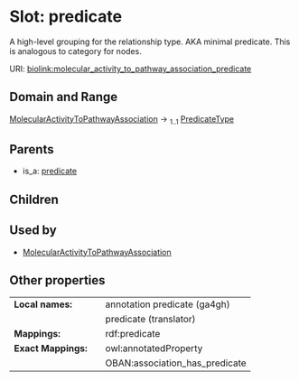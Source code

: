 
# Slot: predicate


A high-level grouping for the relationship type. AKA minimal predicate. This is analogous to category for nodes.

URI: [biolink:molecular_activity_to_pathway_association_predicate](https://w3id.org/biolink/vocab/molecular_activity_to_pathway_association_predicate)


## Domain and Range

[MolecularActivityToPathwayAssociation](MolecularActivityToPathwayAssociation.md) &#8594;  <sub>1..1</sub> [PredicateType](types/PredicateType.md)

## Parents

 *  is_a: [predicate](predicate.md)

## Children


## Used by

 * [MolecularActivityToPathwayAssociation](MolecularActivityToPathwayAssociation.md)

## Other properties

|  |  |  |
| --- | --- | --- |
| **Local names:** | | annotation predicate (ga4gh) |
|  | | predicate (translator) |
| **Mappings:** | | rdf:predicate |
| **Exact Mappings:** | | owl:annotatedProperty |
|  | | OBAN:association_has_predicate |

